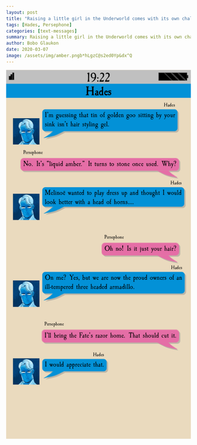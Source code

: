 ```yaml
---
layout: post
title: "Raising a little girl in the Underworld comes with its own challenges"
tags: [Hades, Persephone]
categories: [text-messages]
summary: Raising a little girl in the Underworld comes with its own challenges
author: Bobo Glaukon
date: 2020-03-07
image: /assets/img/amber.pngb*hLgzC@s2ed0Yp&dx^Q
---
```


![Raising a little girl in the Underworld comes with its own challenges.](/assets/img/amber.png)


